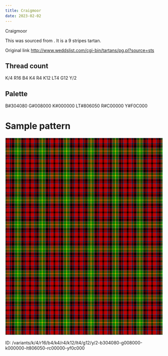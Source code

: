 ```yaml
---
title: Craigmoor
date: 2023-02-02
---
```

Craigmoor

This was sourced from <no value>.  It is a 9 stripes tartan.

Original link http://www.weddslist.com/cgi-bin/tartans/pg.pl?source=sts

## Thread count
K/4 R16 B4 K4 R4 K12 LT4 G12 Y/2

## Palette
B#304080 G#008000 K#000000 LT#806050 R#C00000 Y#F0C000

# Sample pattern

![Tartan detail](tartan.png "K/4 R16 B4 K4 R4 K12 LT4 G12 Y/2 tartan")

ID: /variants/k/4/r16/b4/k4/r4/k12/lt4/g12/y/2-b304080-g008000-k000000-lt806050-rc00000-yf0c000